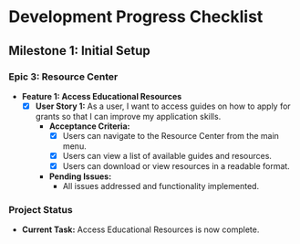 # Development Progress Checklist

## Milestone 1: Initial Setup

### Epic 3: Resource Center
- **Feature 1: Access Educational Resources**
  - [x] **User Story 1:** As a user, I want to access guides on how to apply for grants so that I can improve my application skills.
    - **Acceptance Criteria:**
      - [x] Users can navigate to the Resource Center from the main menu.
      - [x] Users can view a list of available guides and resources.
      - [x] Users can download or view resources in a readable format.
    - **Pending Issues:**
      - All issues addressed and functionality implemented.

### Project Status
- **Current Task:** Access Educational Resources is now complete.
